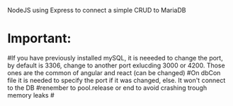 NodeJS using Express to connect a simple CRUD to MariaDB

<h1>Important:</h1>
#If you have previously installed mySQL, it is neeeded to change the port, by default is 3306, change to another port exlucding 3000 or 4200. Those ones are the common of angular and react (can be changed)
#On dbCon file it is needed to specify the port if it was changed, else. It won't connect to the DB
#renember to pool.release or end to avoid crashing trough memory leaks
#
